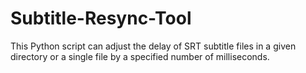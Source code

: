 # Subtitle-Resync-Tool
This Python script can adjust the delay of SRT subtitle files in a given directory or a single file by a specified number of milliseconds.
